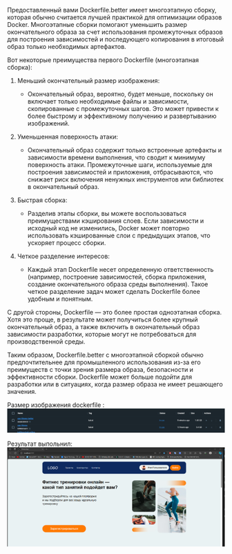 Предоставленный вами Dockerfile.better имеет многоэтапную сборку, которая обычно считается лучшей практикой для оптимизации образов Docker. Многоэтапные сборки помогают уменьшить размер окончательного образа за счет использования промежуточных образов для построения зависимостей и последующего копирования в итоговый образ только необходимых артефактов.

Вот некоторые преимущества первого Dockerfile (многоэтапная сборка):

1. Меньший окончательный размер изображения:
      - Окончательный образ, вероятно, будет меньше, поскольку он включает только необходимые файлы и зависимости, скопированные с промежуточных шагов. Это может привести к более быстрому и эффективному получению и развертыванию изображений.

2. Уменьшенная поверхность атаки:
      - Окончательный образ содержит только встроенные артефакты и зависимости времени выполнения, что сводит к минимуму поверхность атаки. Промежуточные шаги, используемые для построения зависимостей и приложения, отбрасываются, что снижает риск включения ненужных инструментов или библиотек в окончательный образ.

3. Быстрая сборка:
      - Разделив этапы сборки, вы можете воспользоваться преимуществами кэширования слоев. Если зависимости и исходный код не изменились, Docker может повторно использовать кэшированные слои с предыдущих этапов, что ускоряет процесс сборки.

4. Четкое разделение интересов:
      - Каждый этап Dockerfile несет определенную ответственность (например, построение зависимостей, сборка приложения, создание окончательного образа среды выполнения). Такое четкое разделение задач может сделать Dockerfile более удобным и понятным.

С другой стороны, Dockerfile — это более простая одноэтапная сборка. Хотя это проще, в результате может получиться более крупный окончательный образ, а также включить в окончательный образ зависимости разработки, которые могут не потребоваться для производственной среды.

Таким образом, Dockerfile.better с многоэтапной сборкой обычно предпочтительнее для промышленного использования из-за его преимуществ с точки зрения размера образа, безопасности и эффективности сборки. Dockerfile может больше подойти для разработки или в ситуациях, когда размер образа не имеет решающего значения.

Размер изображения dockerfile :
![result img](./public/result_docker.png)

Результат выпольнил:
![result img2](./public/result2.png)
